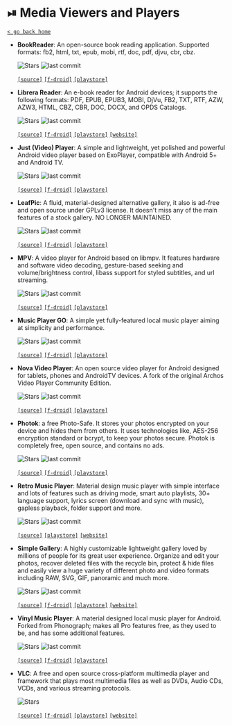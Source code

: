 # ⏯ Media Viewers and Players
[`< go back home`](../README.md)

- **BookReader**: An open-source book reading application. Supported formats: fb2, html, txt, epub, mobi, rtf, doc, pdf, djvu, cbr, cbz.

    ![Stars](https://badgen.net/gitlab/stars/axet/android-book-reader) ![last commit](https://img.shields.io/gitlab/last-commit/axet/android-book-reader)

    [`[source]`](https://gitlab.com/axet/android-book-reader "source") [`[f-droid]`](https://f-droid.org/packages/com.github.axet.bookreader "f-droid") [`[playstore]`](https://play.google.com/store/apps/details?id=com.github.axet.bookreader "playstore") 

- **Librera Reader**: An e-book reader for Android devices; it supports the following formats: PDF, EPUB, EPUB3, MOBI, DjVu, FB2, TXT, RTF, AZW, AZW3, HTML, CBZ, CBR, DOC, DOCX, and OPDS Catalogs.

    ![Stars](https://badgen.net/github/stars/foobnix/LibreraReader) ![last commit](https://img.shields.io/github/last-commit/foobnix/LibreraReader)

    [`[source]`](https://github.com/foobnix/LibreraReader "source") [`[f-droid]`](https://f-droid.org/packages/com.foobnix.pro.pdf.reader "f-droid") [`[playstore]`](https://play.google.com/store/apps/details?id=com.foobnix.pro.pdf.reader "playstore") [`[website]`](https://librera.mobi "website")

- **Just (Video) Player**: A simple and lightweight, yet polished and powerful Android video player based on ExoPlayer, compatible with Android 5+ and Android TV.

    ![Stars](https://badgen.net/github/stars/moneytoo/Player) ![last commit](https://img.shields.io/github/last-commit/moneytoo/Player)

    [`[source]`](https://github.com/moneytoo/Player "source") [`[f-droid]`](https://f-droid.org/packages/com.brouken.player/ "f-droid") [`[playstore]`](https://play.google.com/store/apps/details?id=com.brouken.player "playstore") 

- **LeafPic**: A fluid, material-designed alternative gallery, it also is ad-free and open source under GPLv3 license. It doesn't miss any of the main features of a stock gallery. NO LONGER MAINTAINED.

    ![Stars](https://badgen.net/github/stars/UnevenSoftware/LeafPic) ![last commit](https://img.shields.io/github/last-commit/UnevenSoftware/LeafPic)

    [`[source]`](https://github.com/UnevenSoftware/LeafPic "source") [`[f-droid]`](https://f-droid.org/app/org.horaapps.leafpic "f-droid") [`[playstore]`](https://play.google.com/store/apps/details?id=org.horaapps.leafpic "playstore") 

- **MPV**: A video player for Android based on libmpv. It features hardware and software video decoding, gesture-based seeking and volume/brightness control, libass support for styled subtitles, and url streaming.

    ![Stars](https://badgen.net/github/stars/mpv-android/mpv-android) ![last commit](https://img.shields.io/github/last-commit/mpv-android/mpv-android)

    [`[source]`](https://github.com/mpv-android/mpv-android "source") [`[f-droid]`](https://apt.izzysoft.de/fdroid/index/apk/is.xyz.mpv "f-droid") [`[playstore]`](https://play.google.com/store/apps/details?id=is.xyz.mpv "playstore") 

- **Music Player GO**: A simple yet fully-featured local music player aiming at simplicity and performance.

    ![Stars](https://badgen.net/github/stars/enricocid/Music-Player-GO) ![last commit](https://img.shields.io/github/last-commit/enricocid/Music-Player-GO)

    [`[source]`](https://github.com/enricocid/Music-Player-GO "source") [`[f-droid]`](https://f-droid.org/packages/com.iven.musicplayergo "f-droid") [`[playstore]`](https://play.google.com/store/apps/details?id=com.iven.musicplayergo "playstore") 

- **Nova Video Player**: An open source video player for Android designed for tablets, phones and AndroidTV devices. A fork of the original Archos Video Player Community Edition.

    ![Stars](https://badgen.net/github/stars/nova-video-player/aos-AVP) ![last commit](https://img.shields.io/github/last-commit/nova-video-player/aos-AVP)

    [`[source]`](https://github.com/nova-video-player/aos-AVP "source") [`[f-droid]`](https://f-droid.org/packages/org.courville.nova "f-droid") [`[playstore]`](https://play.google.com/store/apps/details?id=org.courville.nova "playstore") 

- **Photok**: a free Photo-Safe. It stores your photos encrypted on your device and hides them from others. It uses technologies like, AES-256 encryption standard or bcrypt, to keep your photos secure. Photok is completely free, open source, and contains no ads.

    ![Stars](https://badgen.net/github/stars/leonlatsch/photok) ![last commit](https://img.shields.io/github/last-commit/leonlatsch/photok)

    [`[source]`](https://github.com/leonlatsch/photok "source") [`[f-droid]`](https://f-droid.org/packages/dev.leonlatsch.photok "f-droid") [`[playstore]`](https://play.google.com/store/apps/details?id=dev.leonlatsch.photok "playstore") 

- **Retro Music Player**: Material design music player with simple interface and lots of features such as driving mode, smart auto playlists, 30+ language support, lyrics screen (download and sync with music), gapless playback, folder support and more.

    ![Stars](https://badgen.net/github/stars/RetroMusicPlayer/RetroMusicPlayer) ![last commit](https://img.shields.io/github/last-commit/RetroMusicPlayer/RetroMusicPlayer)

    [`[source]`](https://github.com/RetroMusicPlayer/RetroMusicPlayer "source")  [`[playstore]`](https://play.google.com/store/apps/details?id=code.name.monkey.retromusic "playstore") [`[website]`](https://retromusic.app "website")

- **Simple Gallery**: A highly customizable lightweight gallery loved by millions of people for its great user experience. Organize and edit your photos, recover deleted files with the recycle bin, protect & hide files and easily view a huge variety of different photo and video formats including RAW, SVG, GIF, panoramic and much more.

    ![Stars](https://badgen.net/github/stars/SimpleMobileTools/Simple-Gallery) ![last commit](https://img.shields.io/github/last-commit/SimpleMobileTools/Simple-Gallery)

    [`[source]`](https://github.com/SimpleMobileTools/Simple-Gallery "source") [`[f-droid]`](https://f-droid.org/packages/com.simplemobiletools.gallery.pro "f-droid") [`[playstore]`](https://play.google.com/store/apps/details?id=com.simplemobiletools.gallery "playstore") [`[website]`](https://www.simplemobiletools.com/gallery "website")

- **Vinyl Music Player**: A material designed local music player for Android. Forked from Phonograph; makes all Pro features free, as they used to be, and has some additional features.

    ![Stars](https://badgen.net/github/stars/AdrienPoupa/VinylMusicPlayer) ![last commit](https://img.shields.io/github/last-commit/AdrienPoupa/VinylMusicPlayer)

    [`[source]`](https://github.com/AdrienPoupa/VinylMusicPlayer "source") [`[f-droid]`](https://f-droid.org/packages/com.poupa.vinylmusicplayer "f-droid") [`[playstore]`](https://play.google.com/store/apps/details?id=com.poupa.vinylmusicplayer "playstore") 

- **VLC**: A free and open source cross-platform multimedia player and framework that plays most multimedia files as well as DVDs, Audio CDs, VCDs, and various streaming protocols.

    ![Stars](https://img.shields.io/badge/dynamic/json?label=stars&query=$.star_count&url=https://code.videolan.org/api/v4/projects/36) 

    [`[source]`](https://code.videolan.org/videolan/VLC-android "source") [`[f-droid]`](https://f-droid.org/en/packages/org.videolan.vlc "f-droid") [`[playstore]`](https://play.google.com/store/apps/details?id=org.videolan.vlc "playstore") [`[website]`](https://www.videolan.org/vlc "website")